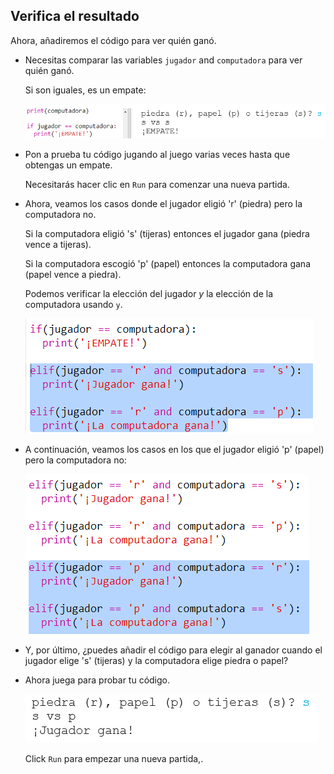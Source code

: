 ## Verifica el resultado

Ahora, añadiremos el código para ver quién ganó.

+ Necesitas comparar las variables `jugador` and `computadora` para ver quién ganó.
    
    Si son iguales, es un empate:
    
    ![captura de pantalla](images/rps-draw.png)

+ Pon a prueba tu código jugando al juego varias veces hasta que obtengas un empate.
    
    Necesitarás hacer clic en `Run` para comenzar una nueva partida.

+ Ahora, veamos los casos donde el jugador eligió 'r' (piedra) pero la computadora no.
    
    Si la computadora eligió 's' (tijeras) entonces el jugador gana (piedra vence a tijeras).
    
    Si la computadora escogió 'p' (papel) entonces la computadora gana (papel vence a piedra).
    
    Podemos verificar la elección del jugador *y* la elección de la computadora usando `y`.
    
    ![captura de pantalla](images/rps-player-rock.png)

+ A continuación, veamos los casos en los que el jugador eligió 'p' (papel) pero la computadora no:
    
    ![captura de pantalla](images/rps-player-paper.png)

+ Y, por último, ¿puedes añadir el código para elegir al ganador cuando el jugador elige 's' (tijeras) y la computadora elige piedra o papel?

+ Ahora juega para probar tu código.
    
    ![captura de pantalla](images/rps-play.png)
    
    Click `Run` para empezar una nueva partida,.